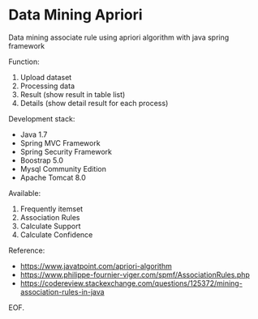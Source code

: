 # Data Mining Apriori
Data mining associate rule using apriori algorithm with java spring framework

Function:
1. Upload dataset
2. Processing data
3. Result (show result in table list)
4. Details (show detail result for each process)

Development stack:
* Java 1.7
* Spring MVC Framework
* Spring Security Framework
* Boostrap 5.0
* Mysql Community Edition
* Apache Tomcat 8.0

Available:
1. Frequently itemset
2. Association Rules
3. Calculate Support
4. Calculate Confidence

Reference:

* https://www.javatpoint.com/apriori-algorithm
* https://www.philippe-fournier-viger.com/spmf/AssociationRules.php
* https://codereview.stackexchange.com/questions/125372/mining-association-rules-in-java

EOF.
